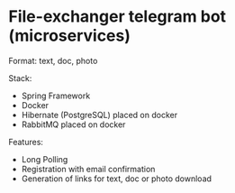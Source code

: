 # File-exchanger telegram bot (microservices)
Format: text, doc, photo

Stack:
* Spring Framework
* Docker
* Hibernate (PostgreSQL) placed on docker
* RabbitMQ placed on docker

Features:
* Long Polling
* Registration with email confirmation
* Generation of links for text, doc or photo download 


